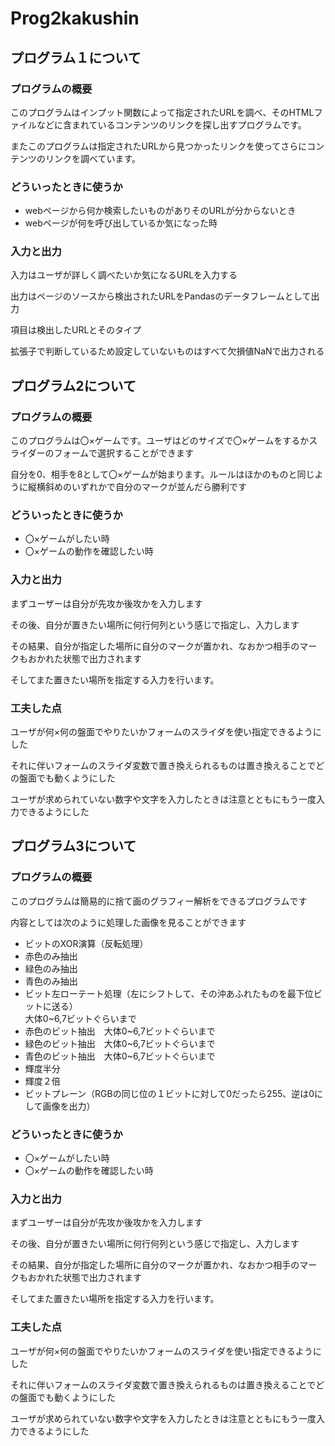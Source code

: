 # Prog2kakushin
<h2>プログラム１について</h2>
<h3>プログラムの概要</h3>
<p>このプログラムはインプット関数によって指定されたURLを調べ、そのHTMLファイルなどに含まれているコンテンツのリンクを探し出すプログラムです。</p>
<p>またこのプログラムは指定されたURLから見つかったリンクを使ってさらにコンテンツのリンクを調べています。</p>
<h3>どういったときに使うか</h3>
<ul type="disc">
<li>webページから何か検索したいものがありそのURLが分からないとき</li>
<li>webページが何を呼び出しているか気になった時</li>
<li・webページについて勉強したい時(javascriptがどのように使われているかなど)</li>
</ul>
<h3>入力と出力</h3>
<p>入力はユーザが詳しく調べたいか気になるURLを入力する</p>
<p>出力はページのソースから検出されたURLをPandasのデータフレームとして出力</p>
<p>項目は検出したURLとそのタイプ</p>
<p>拡張子で判断しているため設定していないものはすべて欠損値NaNで出力される</p>
  
<h2>プログラム2について</h2>
<h3>プログラムの概要</h3>
<p>このプログラムは〇×ゲームです。ユーザはどのサイズで〇×ゲームをするかスライダーのフォームで選択することができます</p>
<p>自分を0、相手を8として〇×ゲームが始まります。ルールはほかのものと同じように縦横斜めのいずれかで自分のマークが並んだら勝利です</p>
<h3>どういったときに使うか</h3>
<ul type="disc">
<li>〇×ゲームがしたい時</li>
<li>〇×ゲームの動作を確認したい時</li>
</ul>
<h3>入力と出力</h3>
<p>まずユーザーは自分が先攻か後攻かを入力します</p>
<p>その後、自分が置きたい場所に何行何列という感じで指定し、入力します</p>
<p>その結果、自分が指定した場所に自分のマークが置かれ、なおかつ相手のマークもおかれた状態で出力されます</p>
<p>そしてまた置きたい場所を指定する入力を行います。</p>
<h3>工夫した点</h3>
<p>ユーザが何×何の盤面でやりたいかフォームのスライダを使い指定できるようにした</p>
<p>それに伴いフォームのスライダ変数で置き換えられるものは置き換えることでどの盤面でも動くようにした</p>
<p>ユーザが求められていない数字や文字を入力したときは注意とともにもう一度入力できるようにした</p>

<h2>プログラム3について</h2>
<h3>プログラムの概要</h3>
<p>このプログラムは簡易的に捨て画のグラフィー解析をできるプログラムです</p>
<p>内容としては次のように処理した画像を見ることができます</p>
<ul type="disc">
<li>ビットのXOR演算（反転処理）</li>
<li>赤色のみ抽出</li>
<li>緑色のみ抽出</li>
<li>青色のみ抽出</li>
<li>ビット左ローテート処理（左にシフトして、その沖あふれたものを最下位ビットに送る）<br>大体0~6,7ビットぐらいまで</li>
<li>赤色のビット抽出　大体0~6,7ビットぐらいまで</li>
<li>緑色のビット抽出　大体0~6,7ビットぐらいまで</li>
<li>青色のビット抽出　大体0~6,7ビットぐらいまで</li>
<li>輝度半分</li>
<li>輝度２倍</li>
<li>ビットプレーン（RGBの同じ位の１ビットに対して0だったら255、逆は0にして画像を出力）</li>
</ul>
<h3>どういったときに使うか</h3>
<ul type="disc">
<li>〇×ゲームがしたい時</li>
<li>〇×ゲームの動作を確認したい時</li>
</ul>
<h3>入力と出力</h3>
<p>まずユーザーは自分が先攻か後攻かを入力します</p>
<p>その後、自分が置きたい場所に何行何列という感じで指定し、入力します</p>
<p>その結果、自分が指定した場所に自分のマークが置かれ、なおかつ相手のマークもおかれた状態で出力されます</p>
<p>そしてまた置きたい場所を指定する入力を行います。</p>
<h3>工夫した点</h3>
<p>ユーザが何×何の盤面でやりたいかフォームのスライダを使い指定できるようにした</p>
<p>それに伴いフォームのスライダ変数で置き換えられるものは置き換えることでどの盤面でも動くようにした</p>
<p>ユーザが求められていない数字や文字を入力したときは注意とともにもう一度入力できるようにした</p>

